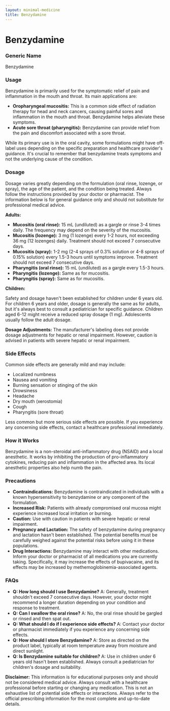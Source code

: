```yaml
---
layout: minimal-medicine
title: Benzydamine
---
```


# Benzydamine
### Generic Name
Benzydamine

### Usage

Benzydamine is primarily used for the symptomatic relief of pain and inflammation in the mouth and throat.  Its main applications are:

* **Oropharyngeal mucositis:** This is a common side effect of radiation therapy for head and neck cancers, causing painful sores and inflammation in the mouth and throat. Benzydamine helps alleviate these symptoms.
* **Acute sore throat (pharyngitis):**  Benzydamine can provide relief from the pain and discomfort associated with a sore throat.

While its primary use is in the oral cavity, some formulations might have off-label uses depending on the specific preparation and healthcare provider's guidance.  It's crucial to remember that benzydamine treats symptoms and not the underlying cause of the condition.

### Dosage

Dosage varies greatly depending on the formulation (oral rinse, lozenge, or spray), the age of the patient, and the condition being treated.  Always follow the instructions provided by your doctor or pharmacist.  The information below is for general guidance only and should not substitute for professional medical advice.


**Adults:**

* **Mucositis (oral rinse):** 15 mL (undiluted) as a gargle or rinse 3-4 times daily.  The frequency may depend on the severity of the mucositis.
* **Mucositis (lozenge):** 3 mg (1 lozenge) every 1-2 hours, not exceeding 36 mg (12 lozenges) daily.  Treatment should not exceed 7 consecutive days.
* **Mucositis (spray):** 1-2 mg (2-4 sprays of 0.3% solution or 4-8 sprays of 0.15% solution) every 1.5-3 hours until symptoms improve. Treatment should not exceed 7 consecutive days.
* **Pharyngitis (oral rinse):** 15 mL (undiluted) as a gargle every 1.5-3 hours.
* **Pharyngitis (lozenge):** Same as for mucositis.
* **Pharyngitis (spray):** Same as for mucositis.

**Children:**

Safety and dosage haven't been established for children under 6 years old. For children 6 years and older, dosage is generally the same as for adults, but it's always best to consult a pediatrician for specific guidance.  Children aged 6-12 might receive a reduced spray dosage (1 mg).  Adolescents usually follow the adult dosage.


**Dosage Adjustments:**  The manufacturer's labeling does not provide dosage adjustments for hepatic or renal impairment.  However, caution is advised in patients with severe hepatic or renal impairment.

### Side Effects

Common side effects are generally mild and may include:

* Localized numbness
* Nausea and vomiting
* Burning sensation or stinging of the skin
* Drowsiness
* Headache
* Dry mouth (xerostomia)
* Cough
* Pharyngitis (sore throat)

Less common but more serious side effects are possible.  If you experience any concerning side effects, contact a healthcare professional immediately.


### How it Works

Benzydamine is a non-steroidal anti-inflammatory drug (NSAID) and a local anesthetic.  It works by inhibiting the production of pro-inflammatory cytokines, reducing pain and inflammation in the affected area.  Its local anesthetic properties also help numb the pain.

### Precautions

* **Contraindications:** Benzydamine is contraindicated in individuals with a known hypersensitivity to benzydamine or any component of the formulation.
* **Increased Risk:** Patients with already compromised oral mucosa might experience increased local irritation or burning.
* **Caution:** Use with caution in patients with severe hepatic or renal impairment.
* **Pregnancy and Lactation:**  The safety of benzydamine during pregnancy and lactation hasn't been established. The potential benefits must be carefully weighed against the potential risks before using it in these populations.
* **Drug Interactions:** Benzydamine may interact with other medications. Inform your doctor or pharmacist of all medications you are currently taking.  Specifically, it may increase the effects of bupivacaine, and its effects may be increased by methemoglobinemia-associated agents.

### FAQs

* **Q: How long should I use Benzydamine?** A: Generally, treatment shouldn't exceed 7 consecutive days.  However, your doctor might recommend a longer duration depending on your condition and response to treatment.
* **Q: Can I swallow the oral rinse?** A: No, the oral rinse should be gargled or rinsed and then spat out.
* **Q: What should I do if I experience side effects?** A:  Contact your doctor or pharmacist immediately if you experience any concerning side effects.
* **Q: How should I store Benzydamine?** A: Store as directed on the product label, typically at room temperature away from moisture and direct sunlight.
* **Q: Is Benzydamine suitable for children?** A:  Use in children under 6 years old hasn't been established.  Always consult a pediatrician for children's dosage and suitability.


**Disclaimer:** This information is for educational purposes only and should not be considered medical advice. Always consult with a healthcare professional before starting or changing any medication.  This is not an exhaustive list of potential side effects or interactions.  Always refer to the official prescribing information for the most complete and up-to-date details.
